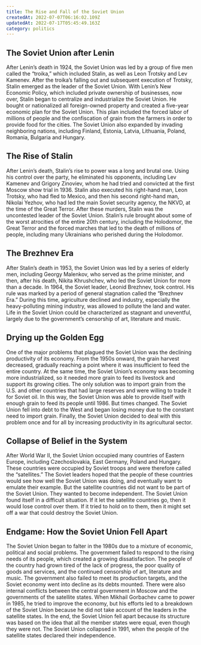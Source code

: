 ```yaml
---
title: The Rise and Fall of the Soviet Union
createdAt: 2022-07-07T06:16:02.109Z
updatedAt: 2022-07-17T05:45:49.163Z
category: politics
---
```


## The Soviet Union after Lenin

After Lenin’s death in 1924, the Soviet Union was led by a group of five men called the “troika,” which included Stalin, as well as Leon Trotsky and Lev Kamenev. After the troika’s falling out and subsequent execution of Trotsky, Stalin emerged as the leader of the Soviet Union. With Lenin’s New Economic Policy, which included private ownership of businesses, now over, Stalin began to centralize and industrialize the Soviet Union. He bought or nationalized all foreign-owned property and created a five-year economic plan for the Soviet Union. This plan included the forced labor of millions of people and the confiscation of grain from the farmers in order to provide food for the cities. The Soviet Union also expanded by invading neighboring nations, including Finland, Estonia, Latvia, Lithuania, Poland, Romania, Bulgaria and Hungary.

## The Rise of Stalin

After Lenin’s death, Stalin’s rise to power was a long and brutal one. Using his control over the party, he eliminated his opponents, including Lev Kamenev and Grigory Zinoviev, whom he had tried and convicted at the first Moscow show trial in 1936. Stalin also executed his right-hand man, Leon Trotsky, who had fled to Mexico, and then his second right-hand man, Nikolai Yezhov, who had led the main Soviet security agency, the NKVD, at the time of the Great Terror. After these murders, Stalin was the uncontested leader of the Soviet Union. Stalin’s rule brought about some of the worst atrocities of the entire 20th century, including the Holodomor, the Great Terror and the forced marches that led to the death of millions of people, including many Ukrainians who perished during the Holodomor.

## The Brezhnev Era

After Stalin’s death in 1953, the Soviet Union was led by a series of elderly men, including Georgy Malenkov, who served as the prime minister, and then, after his death, Nikita Khrushchev, who led the Soviet Union for more than a decade. In 1964, the Soviet leader, Leonid Brezhnev, took control. His rule was marked by a period of general stagnation called the “Brezhnev Era.” During this time, agriculture declined and industry, especially the heavy-polluting mining industry, was allowed to pollute the land and water. Life in the Soviet Union could be characterized as stagnant and uneventful, largely due to the government’s censorship of art, literature and music.

## Drying up the Golden Egg

One of the major problems that plagued the Soviet Union was the declining productivity of its economy. From the 1950s onward, the grain harvest decreased, gradually reaching a point where it was insufficient to feed the entire country. At the same time, the Soviet Union’s economy was becoming more industrialized, so it needed more grain to feed its livestock and support its growing cities. The only solution was to import grain from the U.S. and other countries that had large reserves and were willing to trade it for Soviet oil. In this way, the Soviet Union was able to provide itself with enough grain to feed its people until 1986. But times changed. The Soviet Union fell into debt to the West and began losing money due to the constant need to import grain. Finally, the Soviet Union decided to deal with this problem once and for all by increasing productivity in its agricultural sector.

## Collapse of Belief in the System

After World War II, the Soviet Union occupied many countries of Eastern Europe, including Czechoslovakia, East Germany, Poland and Hungary. These countries were occupied by Soviet troops and were therefore called the “satellites.” The Soviet leaders hoped that the people of these countries would see how well the Soviet Union was doing, and eventually want to emulate their example. But the satellite countries did not want to be part of the Soviet Union. They wanted to become independent. The Soviet Union found itself in a difficult situation. If it let the satellite countries go, then it would lose control over them. If it tried to hold on to them, then it might set off a war that could destroy the Soviet Union.

## Endgame: How the Soviet Union Fell Apart

The Soviet Union began to falter in the 1980s due to a mixture of economic, political and social problems. The government failed to respond to the rising needs of its people, which created a growing dissatisfaction. The people of the country had grown tired of the lack of progress, the poor quality of goods and services, and the continued censorship of art, literature and music. The government also failed to meet its production targets, and the Soviet economy went into decline as its debts mounted. There were also internal conflicts between the central government in Moscow and the governments of the satellite states. When Mikhail Gorbachev came to power in 1985, he tried to improve the economy, but his efforts led to a breakdown of the Soviet Union because he did not take account of the leaders in the satellite states. In the end, the Soviet Union fell apart because its structure was based on the idea that all the member states were equal, even though they were not. The Soviet Union collapsed in 1991, when the people of the satellite states declared their independence.
